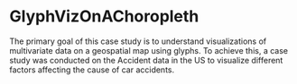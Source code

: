 # GlyphVizOnAChoropleth
The primary goal of this case study is to understand visualizations of multivariate data on a geospatial map using glyphs. To achieve this,  a case study was conducted on the Accident data in the US to visualize different factors affecting the cause of car accidents.
